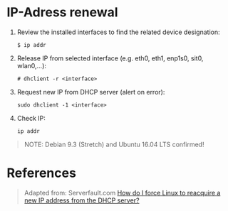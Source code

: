 # IP-Adress renewal

1. Review the installed interfaces to find the related device designation:
	```
	$ ip addr
	```
2. Release IP from selected interface (e.g. eth0, eth1, enp1s0, sit0, wlan0,...):
	```
	# dhclient -r <interface>
	```
3. Request new IP from DHCP server (alert on error):
	```
	sudo dhclient -1 <interface>
	```
4. Check IP:
	```
	ip addr
	```
  
> NOTE: Debian 9.3 (Stretch) and Ubuntu 16.04 LTS confirmed!

# References

> Adapted from: Serverfault.com
> [How do I force Linux to reacquire a new IP address from the DHCP server?][1]


<!-- REFERENCES -->
[1]:https://serverfault.com/questions/42799/how-do-i-force-linux-to-reacquire-a-new-ip-address-from-the-dhcp-server/784619#784619
